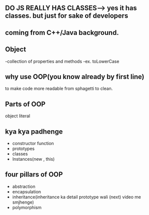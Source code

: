 ## DO JS REALLY HAS CLASSES--> yes it has classes. but just for sake of developers 
## coming from C++/Java background.

## Object
-collection of properties and methods
-ex. toLowerCase

## why use OOP(you know already by first line)
to make code more readable from sphagetti to clean.

## Parts of OOP
object literal

## kya kya padhenge
- constructor function
- prototypes
- classes
- Instances(new , this)

## four pillars of OOP
- abstraction
- encapsulation
- inheritance(inheritance ka detail prototype wali (next) video me smjhenge)
- polymorphism